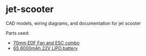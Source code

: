 # jet-scooter
CAD models, wiring diagrams, and documentation for jet scooter

Parts used:
- [70mm EDF Fan and ESC combo](https://www.amazon.com/gp/product/B07CTP23LT)
- [6S 6000mAh 22V LiPO battery](https://www.amazon.com/gp/product/B06XKRWD4Z/)
